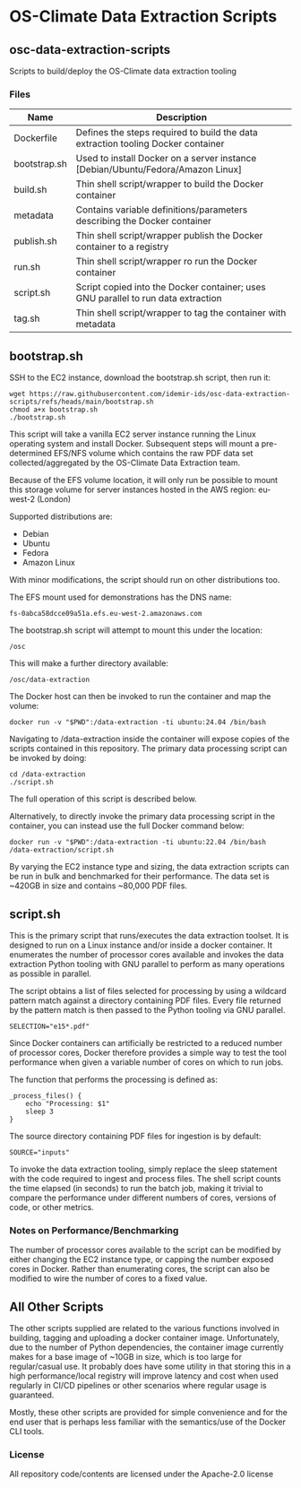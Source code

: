 <!--
[comment]: # SPDX-License-Identifier: Apache-2.0
[comment]: # SPDX-FileCopyrightText: 2024 The Linux Foundation
-->

# OS-Climate Data Extraction Scripts

## osc-data-extraction-scripts

Scripts to build/deploy the OS-Climate data extraction tooling

### Files

<!-- markdownlint-disable MD013 -->

| Name         | Description                                                                       |
| ------------ | --------------------------------------------------------------------------------- |
| Dockerfile   | Defines the steps required to build the data extraction tooling Docker container  |
| bootstrap.sh | Used to install Docker on a server instance [Debian/Ubuntu/Fedora/Amazon Linux]   |
| build.sh     | Thin shell script/wrapper to build the Docker container                           |
| metadata     | Contains variable definitions/parameters describing the Docker container          |
| publish.sh   | Thin shell script/wrapper publish the Docker container to a registry              |
| run.sh       | Thin shell script/wrapper ro run the Docker container                             |
| script.sh    | Script copied into the Docker container; uses GNU parallel to run data extraction |
| tag.sh       | Thin shell script/wrapper to tag the container with metadata                      |

<!-- markdownlint-enable MD013 -->

## bootstrap.sh

SSH to the EC2 instance, download the bootstrap.sh script, then run it:

```console
wget https://raw.githubusercontent.com/idemir-ids/osc-data-extraction-scripts/refs/heads/main/bootstrap.sh
chmod a+x bootstrap.sh
./bootstrap.sh
```

This script will take a vanilla EC2 server instance running the Linux operating
system and install Docker. Subsequent steps will mount a pre-determined EFS/NFS
volume which contains the raw PDF data set collected/aggregated by the
OS-Climate Data Extraction team.

Because of the EFS volume location, it will only run be possible to mount this
storage volume for server instances hosted in the AWS region: eu-west-2 (London)

Supported distributions are:

- Debian
- Ubuntu
- Fedora
- Amazon Linux

With minor modifications, the script should run on other distributions too.

The EFS mount used for demonstrations has the DNS name:

`fs-0abca58dcce09a51a.efs.eu-west-2.amazonaws.com`

The bootstrap.sh script will attempt to mount this under the location:

`/osc`

This will make a further directory available:

`/osc/data-extraction`

The Docker host can then be invoked to run the container and map the volume:

```console
docker run -v "$PWD":/data-extraction -ti ubuntu:24.04 /bin/bash
```

Navigating to /data-extraction inside the container will expose copies of the
scripts contained in this repository. The primary data processing script can be
invoked by doing:

```console
cd /data-extraction
./script.sh
```

The full operation of this script is described below.

Alternatively, to directly invoke the primary data processing script in the
container, you can instead use the full Docker command below:

```console
docker run -v "$PWD":/data-extraction -ti ubuntu:22.04 /bin/bash /data-extraction/script.sh
```

By varying the EC2 instance type and sizing, the data extraction scripts can be
run in bulk and benchmarked for their performance. The data set is ~420GB in
size and contains ~80,000 PDF files.

## script.sh

This is the primary script that runs/executes the data extraction toolset. It
is designed to run on a Linux instance and/or inside a docker container. It
enumerates the number of processor cores available and invokes the data
extraction Python tooling with GNU parallel to perform as many operations as
possible in parallel.

The script obtains a list of files selected for processing by using a wildcard
pattern match against a directory containing PDF files. Every file returned by
the pattern match is then passed to the Python tooling via GNU parallel.

```console
SELECTION="e15*.pdf"
```

Since Docker containers can artificially be restricted to a reduced number of
processor cores, Docker therefore provides a simple way to test the tool
performance when given a variable number of cores on which to run jobs.

The function that performs the processing is defined as:

```console
_process_files() {
    echo "Processing: $1"
    sleep 3
}
```

The source directory containing PDF files for ingestion is by default:

```console
SOURCE="inputs"
```

To invoke the data extraction tooling, simply replace the sleep statement with
the code required to ingest and process files. The shell script counts the
time elapsed (in seconds) to run the batch job, making it trivial to compare
the performance under different numbers of cores, versions of code, or other
metrics.

### Notes on Performance/Benchmarking

The number of processor cores available to the script can be modified by
either changing the EC2 instance type, or capping the number exposed cores in
Docker. Rather than enumerating cores, the script can also be modified to wire
the number of cores to a fixed value.

## All Other Scripts

The other scripts supplied are related to the various functions involved in
building, tagging and uploading a docker container image. Unfortunately, due
to the number of Python dependencies, the container image currently makes
for a base image of ~10GB in size, which is too large for regular/casual use.
It probably does have some utility in that storing this in a high
performance/local registry will improve latency and cost when used regularly in
CI/CD pipelines or other scenarios where regular usage is guaranteed.

Mostly, these other scripts are provided for simple convenience and for the end
user that is perhaps less familiar with the semantics/use of the Docker CLI
tools.

### License

All repository code/contents are licensed under the Apache-2.0 license
